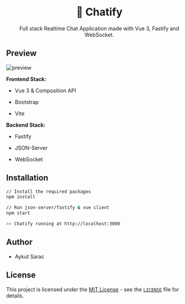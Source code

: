 <div align="center">
<h1>💬 Chatify</h1>
</div>

<div align="center">Full stack Realtime Chat Application made with Vue 3, Fastify and WebSocket.</div>

## Preview

![preview](https://i.ibb.co/dKYyfHM/preview.png)

**Frontend Stack:**

- Vue 3 & Composition API

- Bootstrap

- Vite

**Backend Stack:**

- Fastify

- JSON-Server

- WebSocket

## Installation

```bash
// Install the required packages
npm install

// Run json-server/fastify & vue client
npm start

>> Chatify running at http://localhost:3000
```

## Author

- Aykut Sarac

## License

This project is licensed under the [MIT License](https://opensource.org/licenses/MIT) - see the [`LICENSE`](LICENSE) file for details.
